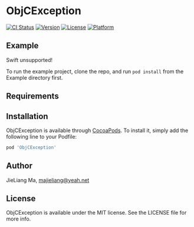 # ObjCException

[![CI Status](https://img.shields.io/travis/jieliangma/ObjCException.svg?style=flat)](https://travis-ci.org/jieliangma/ObjCException)
[![Version](https://img.shields.io/cocoapods/v/ObjCException.svg?style=flat)](https://cocoapods.org/pods/ObjCException)
[![License](https://img.shields.io/cocoapods/l/ObjCException.svg?style=flat)](https://cocoapods.org/pods/ObjCException)
[![Platform](https://img.shields.io/cocoapods/p/ObjCException.svg?style=flat)](https://cocoapods.org/pods/ObjCException)

## Example

Swift unsupported!

To run the example project, clone the repo, and run `pod install` from the Example directory first.

## Requirements

## Installation

ObjCException is available through [CocoaPods](https://cocoapods.org). To install
it, simply add the following line to your Podfile:

```ruby
pod 'ObjCException'
```

## Author

JieLiang Ma, majieliang@yeah.net

## License

ObjCException is available under the MIT license. See the LICENSE file for more info.

